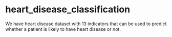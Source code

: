 # heart_disease_classification
We have heart disease dataset with 13 indicators that can be used to predict whether a patient is likely to have heart disease or not.
